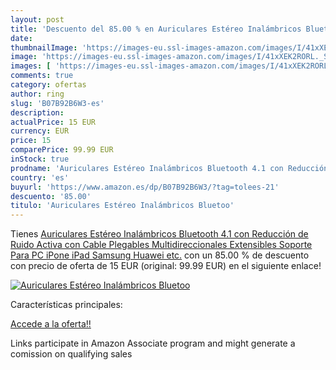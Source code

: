 ```yaml
---
layout: post
title: 'Descuento del 85.00 % en Auriculares Estéreo Inalámbricos Bluetoo'
date: 
thumbnailImage: 'https://images-eu.ssl-images-amazon.com/images/I/41xXEK2RORL._SL200_.jpg'
image: 'https://images-eu.ssl-images-amazon.com/images/I/41xXEK2RORL._SL200_.jpg'
images: [ 'https://images-eu.ssl-images-amazon.com/images/I/41xXEK2RORL._SL200_.jpg' ]
comments: true
category: ofertas
author: ring
slug: 'B07B92B6W3-es'
description:
actualPrice: 15 EUR
currency: EUR
price: 15
comparePrice: 99.99 EUR
inStock: true
prodname: 'Auriculares Estéreo Inalámbricos Bluetooth 4.1 con Reducción de Ruido Activa  con Cable  Plegables Multidireccionales  Extensibles  Soporte Para PC  iPone  iPad  Samsung  Huawei  etc.'
country: 'es'
buyurl: 'https://www.amazon.es/dp/B07B92B6W3/?tag=tolees-21'
descuento: '85.00'
titulo: 'Auriculares Estéreo Inalámbricos Bluetoo'
---
```


Tienes [Auriculares Estéreo Inalámbricos Bluetooth 4.1 con Reducción de Ruido Activa  con Cable  Plegables Multidireccionales  Extensibles  Soporte Para PC  iPone  iPad  Samsung  Huawei  etc.](https://www.amazon.es/dp/B07B92B6W3/?tag=tolees-21) con un 85.00 % de descuento con precio de oferta de 15 EUR (original: 99.99 EUR) en el siguiente enlace!

[![Auriculares Estéreo Inalámbricos Bluetoo](https://images-eu.ssl-images-amazon.com/images/I/41xXEK2RORL._SL200_.jpg)](https://www.amazon.es/dp/B07B92B6W3/?tag=tolees-21)

Características principales:


[Accede a la oferta!!](https://www.amazon.es/dp/B07B92B6W3/?tag=tolees-21)

Links participate in Amazon Associate program and might generate a comission on qualifying sales


